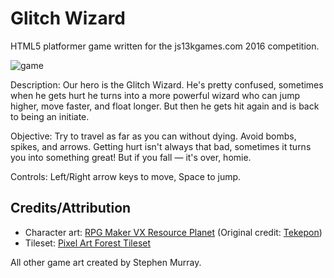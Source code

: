 # Glitch Wizard

HTML5 platformer game written for the js13kgames.com 2016 competition.

![game](http://i.imgur.com/0PDRR4x.jpg)

Description: Our hero is the Glitch Wizard. He's pretty confused, sometimes when
he gets hurt he turns into a more powerful wizard who can jump higher, move faster, and float longer. But then he gets hit again and is back to being an initiate.

Objective: Try to travel as far as you can without dying. Avoid bombs, spikes, and arrows. Getting hurt isn't always that bad, sometimes it turns you into something great! But if you fall — it's over, homie.

Controls: Left/Right arrow keys to move, Space to jump.

## Credits/Attribution

- Character art: [RPG Maker VX Resource Planet](https://vxresource.wordpress.com/2010/03/29/o-mai-gaad-its-an-update/) (Original credit: [Tekepon](https://web.archive.org/web/20130115210031/http://www.tekepon.net/fsm/))
- Tileset: [Pixel Art Forest Tileset](https://www.gamedevmarket.net/asset/pixel-art-forest-tileset-platforms-5911/)

All other game art created by Stephen Murray.
